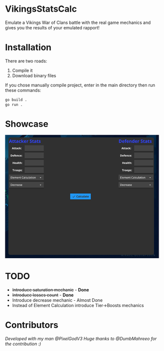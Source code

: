 # VikingsStatsCalc
Emulate a Vikings War of Clans battle with the real game mechanics and gives you the results of your emulated rapport!

# Installation
There are two roads:
1. Compile it
2. Download binary files  

If you chose manually compile project, enter in the main directory then run these commands:
```
go build .
go run .
```
# Showcase 
![alt text](https://github.com/Sparpvp/VikingsStatsCalc/blob/main/img/main_window.png?raw=true)
  
# TODO
- ~~Introduce saturation mechanic~~ - **Done**
- ~~Introduce losses count~~ - **Done**
- Introduce decrease mechanic - Almost Done
- Instead of Element Calculation introduce Tier->Boosts mechanics

# Contributors
_Developed with my man @PixelGodV3_
_Huge thanks to @DumbMahreeo for the contribution :)_
